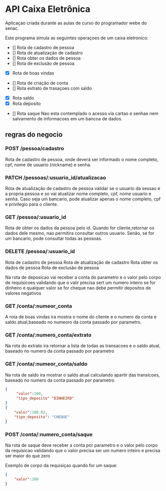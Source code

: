 # API Caixa Eletrônica

Aplicaçao criada durante as aulas de curso
 do programador webe do senac.

Este programa simula as seguintes
 operaçoes de um caixa eletronico:

 - [] Rota de cadastro de pessoa
 - [] Rota de atualização de cadastro
 - [] Rota obter os dados de pessoa
 - [] Rota de exclusão de pessoa
 - [x] Rota de boas vindas 
 - [] Rota de criação de conta
 - [] Rota extrato de trasaçoes com saldo
 - [x] Rota saldo
 - [x] Rota deposito
 - [] Rota saque
Nao esta contemplado o acesso via cartao e senhae nem salvamento de informacoes em um bancoa de dados.

## regras do negocio

### POST /pessoa/cadastro
Rota de cadastro de pessoa, onde deverá ser informado o nome completo, cpf, nome de usuario (nickname) e senha.

### PATCH /pessoas/:usuario_id/atualizacao
Rota de atualização de cadastro de pessoa validar se o usuario da sessao e a propria pessoa e so vai atualizar nome completo, cpf, nome usuario e senha. Caso seja um bancario, pode atualizar apenas o nome completo, cpf e privilegio para o cliente.

### GET /pessoa/:usuario_id
Rota de obter os dados da pessoa pelo id. Quando for cliente,retornar os dados dele mesmo, nao permitira consultar outros usuario.
Senão, se for um bancario, pode consultar todas as pessoas.

### DELETE /pessoa/:usuario_id

 Rota de cadastro de pessoa
 Rota de atualização de cadastro
 Rota obter os dados de pessoa
 Rota de exclusão de pessoa


Na rota de deposicao vai receber a conta do parametro e o valor pelo corpo 
de requisicoes validando que o valir precisa sert um numero inteiro se for dinheiro e qualquer valor se for cheque  nao debe permitir depositos de valores negativos

### GET  /conta/:numeor_conta

 A rota de boas vindas ira mostra o nome do cliente  e o numero da conta e saldo atual,baseado no numeoro da conta passado por parametro.

### GET /conta/:numero_conta/extrato
 Na rota do extrato ira retornar a lista de todas as transacoes e o saldo atual, baseado no numero da conta passado por parametro
### GET /conta/:numeor_conta/saldo
 Na rota de saldo ira mostrar o saldo atual calculando apartir das transicoes, baseado no numero     da conta passado por parametro.



```json
{
     "valor":100,
     "tipo_deposito" "DINHEIRO"
}
{
    "valor":100.02,
    "tipo_deposito": "CHEQUE"
}
```

### POST /conta/:numero_conta/saque
Na rota de saque deve receber  a conta por parametro e o valor pelo corpo da requisicao validando que o valor precisa ser um numero inteiro e precisa ser maior do que zero

Exemplo de corpo da requisiçao quando for um saque:

```json
{
    "valor":100
}
```